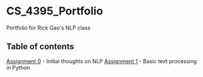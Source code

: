 # CS_4395_Portfolio
Portfolio for Rick Gao's NLP class

## Table of contents
[Assignment 0](https://github.com/2000gao/CS_4395_Portfolio/blob/main/assignments/Assignment_0.pdf) - Initial thoughts on NLP 
[Assignment 1](https://github.com/2000gao/CS_4395_Portfolio/tree/main/assignments/Assignment_1) - Basic text processing in Python